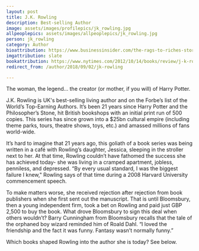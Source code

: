 ```yaml
---
layout: post
title: J.K. Rowling
description: Best-selling Author
image: assets/images/profilepics/jk_rowling.jpg
allpeoplepics: assets/images/allpeoplepics/jk_rowling.jpg
person: jk_rowling
category: Author
bioattribution: https://www.businessinsider.com/the-rags-to-riches-story-of-jk-rowling-2015-5, https://www.ft.com/content/a24a70a6-55a9-11e7-9fed-c19e2700005f
imgattribution: slate
bookattribution: https://www.nytimes.com/2012/10/14/books/review/j-k-rowling-by-the-book.html, http://www.oprah.com/oprahsbookclub/jk-rowlings-favorite-books/all
redirect_from: /author/2018/09/02/jk-rowling

---
```


The woman, the legend... the creator (or mother, if you will) of Harry Potter. 

J.K. Rowling is UK's best-selling living author and on the Forbe’s list of the World’s Top-Earning Authors. It’s been 21 years since Harry Potter and the Philosopher’s Stone, hit British bookshops with an initial print run of 500 copies. This series has since grown into a $25bn cultural empire (including theme parks, tours, theatre shows, toys, etc.) and amassed millions of fans world-wide.

It’s hard to imagine that 21 years ago, this goliath of a book series was being written in a café with Rowling’s daughter, Jessica, sleeping in the stroller next to her. At that time, Rowling couldn’t have fathomed the success she has achieved today- she was living in a cramped apartment, jobless, penniless, and depressed. “By every usual standard, I was the biggest failure I knew," Rowling says of that time during a 2008 Harvard University commencement speech.

To make matters worse, she received rejection after rejection from book publishers when she first sent out the manuscript. That is until Bloomsbury, then a young independent firm, took a bet on Rowling and paid just GBP 2,500 to buy the book. What drove Bloomsbury to sign this deal when others wouldn’t? Barry Cunningham from Bloomsbury recalls that the tale of the orphaned boy wizard reminded him of Roald Dahl. “I loved the friendship and the fact it was funny. Fantasy wasn’t normally funny.”

Which books shaped Rowling into the author she is today? See below.





